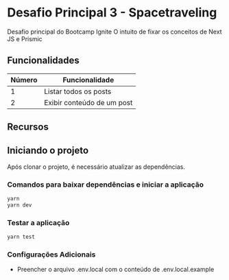 # Desafio Principal 3 - Spacetraveling

Desafio principal do Bootcamp Ignite
O intuito de fixar os conceitos de Next JS e Prismic

## Funcionalidades

| Número | Funcionalidade |
| - | - |
| 1 | Listar todos os posts
| 2 | Exibir conteúdo de um post

## Recursos

## Iniciando o projeto

Após clonar o projeto, é necessário atualizar as dependências.

### Comandos para baixar dependências e iniciar a aplicação

```bash
yarn
yarn dev
```

### Testar a aplicação

```bash
yarn test
```

### Configurações Adicionais

- Preencher o arquivo .env.local com o conteúdo de .env.local.example
